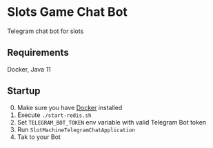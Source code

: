 # Slots Game Chat Bot

Telegram chat bot for slots

## Requirements

Docker, Java 11

## Startup

0. Make sure you have [Docker](https://www.docker.com/) installed
1. Execute `./start-redis.sh`
2. Set `TELEGRAM_BOT_TOKEN` env variable with valid Telegram Bot token
3. Run `SlotMachineTelegramChatApplication`
4. Tak to your Bot
